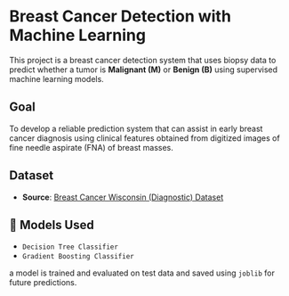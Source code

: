 # Breast Cancer Detection with Machine Learning

This project is a breast cancer detection system that uses biopsy data to predict whether a tumor is **Malignant (M)** or **Benign (B)** using supervised machine learning models.

## Goal

To develop a reliable prediction system that can assist in early breast cancer diagnosis using clinical features obtained from digitized images of fine needle aspirate (FNA) of breast masses.


## Dataset

- **Source**: [Breast Cancer Wisconsin (Diagnostic) Dataset](https://archive.ics.uci.edu/dataset/17/breast+cancer+wisconsin+diagnostic)
  

## 🧠 Models Used

- `Decision Tree Classifier`
- `Gradient Boosting Classifier`

a model is trained and evaluated on test data and saved using `joblib` for future predictions.


